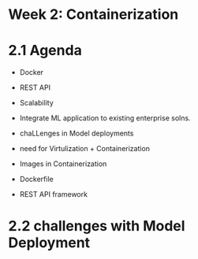 # Week 2: Containerization

# 2.1 Agenda

- Docker
- REST API
- Scalability
- Integrate ML application to existing enterprise solns.

- chaLLenges in Model deployments
- need for Virtulization + Containerization
- Images in Containerization
- Dockerfile
- REST API framework

# 2.2 challenges with Model Deployment

